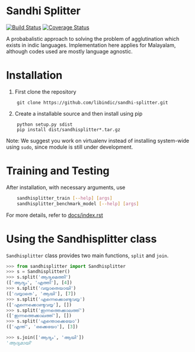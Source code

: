 # Sandhi Splitter

[![Build Status](https://travis-ci.org/libindic/sandhi-splitter.svg?branch=master)](https://travis-ci.org/libindic/sandhi-splitter)
[![Coverage Status](https://coveralls.io/repos/github/libindic/sandhi-splitter/badge.svg?branch=master)](https://coveralls.io/github/libindic/sandhi-splitter?branch=master)


A probabalistic approach to solving the problem of agglutination which
exists in indic languages. Implementation here applies for Malayalam,
although codes used are mostly language agnostic.

# Installation 

1. First clone the repository
```
	git clone https://github.com/libindic/sandhi-splitter.git
```
2. Create a installable source and then install using pip
```
	python setup.py sdist
	pip install dist/sandhisplitter*.tar.gz
```

Note: We suggest you work on virtualenv instead of installing
system-wide using `sudo`, since module is still under development.

# Training and Testing

After installation, with necessary arguments, use
```bash
    sandhisplitter_train [--help] [args]
    sandhisplitter_benchmark_model [--help] [args]
```

For more details, refer to [docs/index.rst](https://github.com/jerinphilip/sandhi-splitter/blob/master/docs/index.rst)


# Using the Sandhisplitter class

`Sandhisplitter` class provides two main functions, `split` and `join`.

```python
>>> from sandhisplitter import Sandhisplitter
>>> s = Sandhisplitter()
>>> s.split('ആദ്യമെത്തി')
(['ആദ്യം', 'എത്തി'], [4])
>>> s.split('വയ്യാതെയായി')
(['വയ്യാതെ', 'ആയി'], [7])
>>> s.split('എന്നെക്കൊണ്ടുവയ്യ')
(['എന്നെക്കൊണ്ടുവയ്യ'], [])
>>> s.split('ഇന്നത്തെക്കാലത്ത്')
(['ഇന്നത്തെക്കാലത്ത്'], [])
>>> s.split('എന്തൊക്കെയോ')
(['എന്ത്', 'ഒക്കെയോ'], [3])

>>> s.join(['ആദ്യം', 'ആയി'])
'ആദ്യമായി'
```
